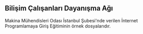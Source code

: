 Bilişim Çalışanları Dayanışma Ağı
-------------------

Makina Mühendisleri Odası İstanbul Şubesi'nde verilen İnternet Programlamaya Giriş Eğitiminin örnek dosyalarıdır.